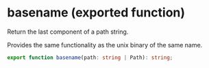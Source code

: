 <!-- INPUT:
/**
 * Return the last component of a path string.
 *
 * Provides the same functionality as the unix binary of the same name.
 */
export function basename(path: string | Path): string;

-->
# basename (exported function)

Return the last component of a path string.

Provides the same functionality as the unix binary of the same name.

```ts
export function basename(path: string | Path): string;
```

<!-- OUTPUT.frontmatter:
null
-->
<!-- OUTPUT.warnings:
[]
-->
